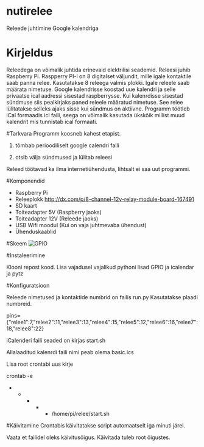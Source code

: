 nutirelee
=========

Releede juhtimine Google kalendriga

# Kirjeldus
Releedega on võimalik juhtida erinevaid elektrilisi seademid. Releesi juhib Raspberry Pi. Raspperry PI-l on 8 digitalset väljundit, mille igale kontaktile saab panna relee.
Kasutatakse 8 releega valmis plokki. Igale releele saab määrata nimetuse.
Google kalendrisse koostad uue kalendri ja selle privaatse ical aadressi sisestad raspberrysse.
Kui kalenrdisse sisestad sündmuse siis pealkirjaks paned releele määratud nimetuse. See relee lülitatakse selleks ajaks sisse kui sündmus on aktiivne.
Programm töötleb iCal formaadis icl faili, seega on võimalik kasutada ükskõik millist muud kalendrit mis tunnistab ical formaati.

#Tarkvara
Programm koosneb kahest etapist.

1. tõmbab perioodiliselt google calendri faili

2. otsib välja sündmused ja lülitab releesi

Releed töötavad ka ilma internetiühendusta, lihtsalt ei saa uut programmi.


#Komponendid

*  Raspberry Pi
*  Releeplokk http://dx.com/p/8-channel-12v-relay-module-board-167491
*  SD kaart
*  Toiteadapter 5V (Raspberry jaoks)
*  Toiteadapter 12V (Releede jaoks)
*  USB Wifi moodul (Kui on vaja juhtmevaba ühendust)
*  Ühenduskaablid

#Skeem
 ![GPIO](http://www.hobbytronics.co.uk/image/data/tutorial/raspberry-pi/gpio-pinout-rev2.jpg)



#Instaleerimine

Klooni repost kood. Lisa vajadusel vajalikud pythoni lisad GPIO ja icalendar ja pytz

#Konfiguratsioon

Releede nimetused ja kontaktide numbrid on failis run.py Kasutatakse plaadi numbreid.

pins={"relee1":7,"relee2":11,"relee3":13,"relee4":15,"relee5":12,"relee6":16,"relee7":18,"relee8":22}

iCalenderi faili seaded on kirjas start.sh 

Allalaaditud kalenrdi faili nimi peab olema basic.ics

Lisa root crontabi uus kirje

crontab -e

* * * * * /home/pi/relee/start.sh

#Käivitamine
Crontabis käivitatakse script automaatselt iga minuti järel.

Vaata et failidel oleks käivitusõigus. Käivitada tuleb root õigustes.
